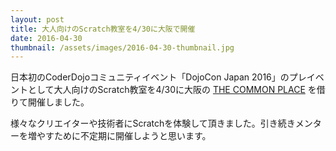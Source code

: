 ```yaml
---
layout: post
title: 大人向けのScratch教室を4/30に大阪で開催
date: 2016-04-30
thumbnail: /assets/images/2016-04-30-thumbnail.jpg
---
```

日本初のCoderDojoコミュニティイベント「DojoCon Japan 2016」のプレイベントとして大人向けのScratch教室を4/30に大阪の [THE COMMON PLACE](http://thecommonplace.the-place.jp/) を借りて開催しました。  

様々なクリエイターや技術者にScratchを体験して頂きました。引き続きメンターを増やすために不定期に開催しようと思います。  
